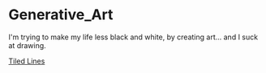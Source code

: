 # Generative_Art
I'm trying to make my life less black and white, by creating art... and I suck at drawing.

[Tiled Lines]( )
